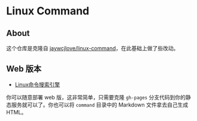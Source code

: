 # Linux Command

## About

这个仓库是克隆自 [jaywcjlove/linux-command](https://github.com/jaywcjlove/linux-command)，在此基础上做了些改动。

## Web 版本

- [Linux命令搜索引擎](https://www.piwind.com/apps/linux-command/)

你可以随意部署 web 版，这非常简单，只需要克隆 `gh-pages` 分支代码到你的静态服务就可以了。你也可以将 `command` 目录中的 Markdown 文件拿去自己生成 HTML。

